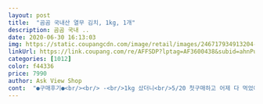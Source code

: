 ```yaml
---
layout: post 
title:  "곰곰 국내산 열무 김치, 1kg, 1개" 
description: 곰곰 국내 ..
date: 2020-06-30 16:13:03 
img: https://static.coupangcdn.com/image/retail/images/246717934913204-65dfeea3-6b61-44f1-9a22-44e28b67a49f.jpg 
linkUrl: https://link.coupang.com/re/AFFSDP?lptag=AF3600438&subid=ahnPublicAsk&pageKey=344627049&itemId=1094729644&vendorItemId=5613509487&traceid=V0-113-2cefe064833a7372 
categories: [1012] 
color: f44336 
price: 7990 
author: Ask View Shop 
cont:  "●구매후기●<br/><br/> -<br/>1kg 샀더니<br/>5/20 첫구매하고 어제 다 먹었어요^^<br/>곰곰 국내산 열무김치 후기입니다♡<br/>관리를 하니까 맛도 변함없을 거 같아서<br/>국내산 농산물로 제조한다고 하네요^^<br/>국물이 별로없어요!!!<br/>그럼 바로 냉장고로 슝ㅎㅎ<br/>그리구 규격화된 염도기준을 준수해서 일정하게 유지되도록<br/>근데 곰곰 열무김치는 10일이라니ㅋㅋㅋ맛있어서 계속 먹게 되요^^<br/>길게 두고 먹어도 한달 넘지 못해요ㅋㅋㅋ<br/>김치 재료가 다 국산이라 믿을수 있고, 무엇보다 신선함이!!!<br/>김치담그고 바로 보내준거같아요<br/>김치재료나 종류별로 HACCP인증서도 각각있고,<br/>다음에는 그냥 두개 시켜야할까봐요^^이번에도 잘먹을게요♡<br/>더 믿고 먹게 되는거같아요!<br/>맛도 좋구요<br/>맛있게 익어요ㅎㅎ<br/>버티지 못했을겁니다<br/>비비 열무김치는 국물도많고 그 국물 무게까지 포함인데<br/>비빔밥, 국수 등 맛있는 열무김치 다양하게<br/>실온에 하루정도 반찬통에 담아서 놔두시면<br/>아까워서 못줘요ㅋㅋ이번에는 얼마만에 다 먹게 될지... <br/><br/>아삭거려서 식감이 좋아요!!<br/>여러 곰곰제품을 먹어봤을 때 간이 쎄지않은거 같은데<br/>여러분들도 화이팅!!<br/>열무김치도 짜다는 생각은 안들더라구요!<br/>열무만 미친듯이 넣어줬어요 고맙게도ㅋㅋㅋ<br/>오르락 내리락 하고 있는데요<br/>요즘 시국에<br/>요즘 쿠팡이 구설수에 많이<br/>유통기한은 제조일부터 60일인데.<br/>.<br/>걱정 안해도 되요<br/>이 열무김치는<br/>이건 열무만 950g에 국물50g같아요ㅎㅎ<br/>이번에 두번째 구매하는건데 몇일전에 품절이더라구요<br/>이제 막 익어가기 시작하는 단계같아요!<br/>익혀서 먹었을때는 어떨지 너무 궁금해서 빨리 익었으면<br/>일주일쯤 뒤에 먹으면 잘 익었을 거 같아서 기대되는 제품입니다^^<br/>잎부분보다는 줄기부분이 더 많은편이긴한데<br/>재구매의사 10000% 입니다ㅎㅎ<br/>재료들이 전부 국내산이였는데 산지계약재배로<br/>저는 혼자 살아서 다른 김치라면 1kg 한달은 먹거든요?<br/>저도 10일만에 다 먹고 다시 재구매하잖아요^^<br/>저희는 쿠팡이 없었다면<br/>정말 없어요ㅋㅋㅋ<br/>제조시설이나 만드는과정 등이 사진으로 나와있어서<br/>제조일부터 9일 경과 시 알맞게 익은맛이라고 나와있는데<br/>제조일자는 2020.<br/>02.<br/>18로 완전최신제조라서 너무 만족입니다!<br/>좋겠어요ㅠ.<br/>ㅠ♡<br/>진짜입니다ㅋㅋㅋ<br/>짜지 않은 김치 맛있게 먹을 수 있겠어욤<br/> -<br/>최신제조인만큼 열무김치가 많이 익지는 않았고<br/>추천합니다<br/>쿠팡 모든 관계자분들 화이팅하시구요<br/>쿠팡맨분들도 더운 날씨에 몸 챙겨가시면서 화이팅!!<br/>파릇한 열무 잎이 시선 강탈!! 뜯어서 유리보관통에 넣을때 계속 손으로 먹게되는 아삭아삭함!!무엇보다 액젓맛이 나지도 않고 짠맛이 강한게 아니라서 그 깔끔한맛에 자꾸 손이 가는것 같아요^^<br/>평소 점심은 회사 식당에서 밥을 먹는데 출근할때마다 작은통에 열무김치 담아서 챙겨갑니다ㅋㅋㅋㅋ아무도 안주고 저만 먹어요ㅋ<br/>품절이라 재입고 알림신청해서 구매했어요ㅋㅋ인기상품인듯^^♡<br/>풋풋한 맛이 나는데<br/>활용할 수 있어서 추천입니당♡<br/>" 
---
```

